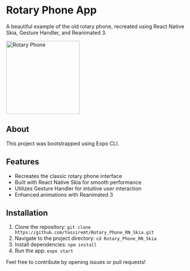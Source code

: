 # Rotary Phone App

A beautiful example of the old rotary phone, recreated using React Native Skia, Gesture Handler, and Reanimated 3.

<img width='200' src="https://github.com/Yassiremt/Rotary_Phone_RN_Skia/assets/34989686/4a4f3db1-b956-4c3c-bdae-6442949ba0f1" alt="Rotary Phone"/>

## About
This project was bootstrapped using Expo CLI.

## Features
- Recreates the classic rotary phone interface
- Built with React Native Skia for smooth performance
- Utilizes Gesture Handler for intuitive user interaction
- Enhanced animations with Reanimated 3

## Installation
1. Clone the repository: `git clone https://github.com/Yassiremt/Rotary_Phone_RN_Skia.git`
2. Navigate to the project directory: `cd Rotary_Phone_RN_Skia`
3. Install dependencies: `npm install`
4. Run the app: `expo start`

Feel free to contribute by opening issues or pull requests!

